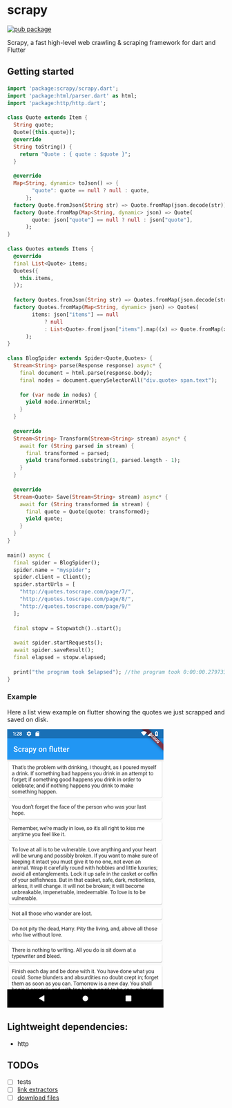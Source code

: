 # scrapy  

[![pub package](https://img.shields.io/pub/v/scrapy.svg)](https://pub.dartlang.org/packages/scrapy)

Scrapy, a fast high-level web crawling & scraping framework for dart and Flutter 


## Getting started

```dart
import 'package:scrapy/scrapy.dart';
import 'package:html/parser.dart' as html;
import 'package:http/http.dart';

class Quote extends Item {
  String quote;
  Quote({this.quote});
  @override
  String toString() {
    return "Quote : { quote : $quote }";
  }

  @override
  Map<String, dynamic> toJson() => {
        "quote": quote == null ? null : quote,
      };
  factory Quote.fromJson(String str) => Quote.fromMap(json.decode(str));
  factory Quote.fromMap(Map<String, dynamic> json) => Quote(
        quote: json["quote"] == null ? null : json["quote"],
      );
}

class Quotes extends Items {
  @override
  final List<Quote> items;
  Quotes({
    this.items,
  });

  factory Quotes.fromJson(String str) => Quotes.fromMap(json.decode(str));
  factory Quotes.fromMap(Map<String, dynamic> json) => Quotes(
        items: json["items"] == null
            ? null
            : List<Quote>.from(json["items"].map((x) => Quote.fromMap(x))),
      );
}

class BlogSpider extends Spider<Quote,Quotes> {
  Stream<String> parse(Response response) async* {
    final document = html.parse(response.body);
    final nodes = document.querySelectorAll("div.quote> span.text");

    for (var node in nodes) {
      yield node.innerHtml;
    }
  }

  @override
  Stream<String> Transform(Stream<String> stream) async* {
    await for (String parsed in stream) {
      final transformed = parsed;
      yield transformed.substring(1, parsed.length - 1);
    }
  }

  @override
  Stream<Quote> Save(Stream<String> stream) async* {
    await for (String transformed in stream) {
      final quote = Quote(quote: transformed);
      yield quote;
    }
  }
}

main() async {
  final spider = BlogSpider();
  spider.name = "myspider";
  spider.client = Client();
  spider.startUrls = [
    "http://quotes.toscrape.com/page/7/",
    "http://quotes.toscrape.com/page/8/",
    "http://quotes.toscrape.com/page/9/"
  ];

  final stopw = Stopwatch()..start();
  
  await spider.startRequests();
  await spider.saveResult();
  final elapsed = stopw.elapsed;

  print("the program took $elapsed"); //the program took 0:00:00.279733
}

```

### Example

Here a list view example on flutter showing the quotes we just scrapped and saved on disk.

![screencap.png](screencap.png)

## Lightweight dependencies:
  - http

## TODOs
- [ ] tests
- [ ]  [link extractors](https://docs.scrapy.org/en/latest/topics/link-extractors.html)
- [ ] [download files](https://docs.scrapy.org/en/latest/topics/media-pipeline.html)
